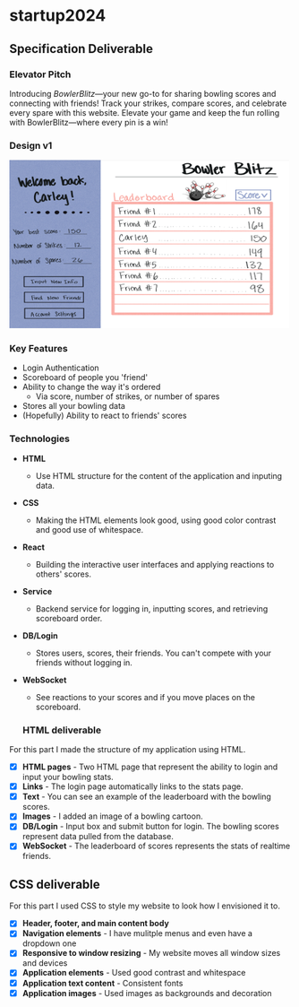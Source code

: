# startup2024
## Specification Deliverable

### Elevator Pitch 
Introducing _BowlerBlitz_—your new go-to for sharing bowling scores and connecting with friends! Track your strikes, compare scores, and celebrate every spare with this website. Elevate your game and keep the fun rolling with BowlerBlitz—where every pin is a win!
### Design v1
<img src="designv1.jpeg" alt="Screenshot of the first draft of my web design" width="500" height="300" />

### Key Features
- Login Authentication
- Scoreboard of people you 'friend'
- Ability to change the way it's ordered
  - Via score, number of strikes, or number of spares
- Stores all your bowling data
- (Hopefully) Ability to react to friends' scores

### Technologies

- **HTML**
  - Use HTML structure for the content of the application and inputing data.
- **CSS**
  - Making the HTML elements look good, using good color contrast and good use of whitespace.
- **React**
  - Building the interactive user interfaces and applying reactions to others' scores.
- **Service**
  - Backend service for logging in, inputting scores, and retrieving scoreboard order.
- **DB/Login**
  - Stores users, scores, their friends. You can't compete with your friends without logging in. 
- **WebSocket**
  - See reactions to your scores and if you move places on the scoreboard.

  ### HTML deliverable

For this part I made the structure of my application using HTML.

- [x] **HTML pages** - Two HTML page that represent the ability to login and input your bowling stats.
- [x] **Links** - The login page automatically links to the stats page. 
- [x] **Text** - You can see an example of the leaderboard with the bowling scores.
- [x] **Images** - I added an image of a bowling cartoon.
- [x] **DB/Login** - Input box and submit button for login. The bowling scores represent data pulled from the database.
- [x] **WebSocket** - The leaderboard of scores represents the stats of realtime friends.

## CSS deliverable

For this part I used CSS to style my website to look how I envisioned it to. 

- [x] **Header, footer, and main content body**
- [x] **Navigation elements** - I have mulitple menus and even have a dropdown one
- [x] **Responsive to window resizing** - My website moves all window sizes and devices
- [x] **Application elements** - Used good contrast and whitespace
- [x] **Application text content** - Consistent fonts
- [x] **Application images** - Used images as backgrounds and decoration